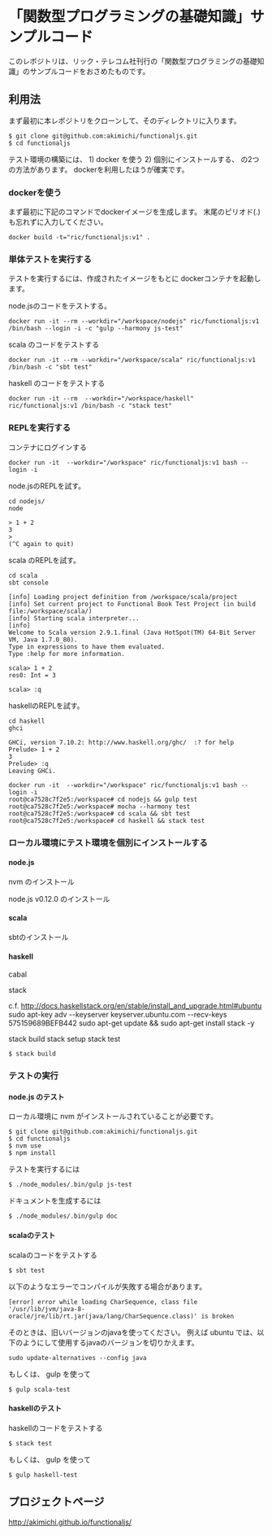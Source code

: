 # 「関数型プログラミングの基礎知識」サンプルコード

このレポジトリは、リック・テレコム社刊行の「関数型プログラミングの基礎知識」のサンプルコードをおさめたものです。

## 利用法 

まず最初に本レポジトリをクローンして、そのディレクトリに入ります。

~~~
$ git clone git@github.com:akimichi/functionaljs.git
$ cd functionaljs
~~~

テスト環境の構築には、 1) docker を使う 2) 個別にインストールする、 の2つの方法があります。
dockerを利用したほうが確実です。


### dockerを使う

まず最初に下記のコマンドでdockerイメージを生成します。
末尾のピリオド(.) も忘れずに入力してください。

~~~
docker build -t="ric/functionaljs:v1" .
~~~

### 単体テストを実行する

テストを実行するには、作成されたイメージをもとに dockerコンテナを起動します。

node.jsのコードをテストする。

~~~
docker run -it --rm --workdir="/workspace/nodejs" ric/functionaljs:v1 /bin/bash --login -i -c "gulp --harmony js-test"
~~~

scala のコードをテストする

~~~
docker run -it --rm --workdir="/workspace/scala" ric/functionaljs:v1 /bin/bash -c "sbt test"
~~~

haskell のコードをテストする

~~~
docker run -it --rm  --workdir="/workspace/haskell" ric/functionaljs:v1 /bin/bash -c "stack test"
~~~

### REPLを実行する 

コンテナにログインする

~~~
docker run -it  --workdir="/workspace" ric/functionaljs:v1 bash --login -i
~~~

node.jsのREPLを試す。

~~~
cd nodejs/
node

> 1 + 2
3
> 
(^C again to quit)
~~~

scala のREPLを試す。

~~~
cd scala
sbt console

[info] Loading project definition from /workspace/scala/project
[info] Set current project to Functional Book Test Project (in build file:/workspace/scala/)
[info] Starting scala interpreter...
[info] 
Welcome to Scala version 2.9.1.final (Java HotSpot(TM) 64-Bit Server VM, Java 1.7.0_80).
Type in expressions to have them evaluated.
Type :help for more information.

scala> 1 + 2
res0: Int = 3

scala> :q
~~~

haskellのREPLを試す。

~~~
cd haskell
ghci

GHCi, version 7.10.2: http://www.haskell.org/ghc/  :? for help
Prelude> 1 + 2
3
Prelude> :q
Leaving GHCi.
~~~

~~~
docker run -it  --workdir="/workspace" ric/functionaljs:v1 bash --login -i
root@ca7528c7f2e5:/workspace# cd nodejs && gulp test 
root@ca7528c7f2e5:/workspace# mocha --harmony test
root@ca7528c7f2e5:/workspace# cd scala && sbt test
root@ca7528c7f2e5:/workspace# cd haskell && stack test 
~~~


### ローカル環境にテスト環境を個別にインストールする

#### node.js

nvm のインストール

node.js v0.12.0 のインストール

#### scala

sbtのインストール

#### haskell

cabal

stack

c.f. http://docs.haskellstack.org/en/stable/install_and_upgrade.html#ubuntu
sudo apt-key adv --keyserver keyserver.ubuntu.com --recv-keys 575159689BEFB442
sudo apt-get update && sudo apt-get install stack -y

stack build
stack setup
stack test

~~~
$ stack build
~~~

### テストの実行 

#### node.js のテスト

ローカル環境に nvm がインストールされていることが必要です。

~~~
$ git clone git@github.com:akimichi/functionaljs.git
$ cd functionaljs
$ nvm use
$ npm install
~~~

テストを実行するには

~~~
$ ./node_modules/.bin/gulp js-test
~~~

ドキュメントを生成するには

~~~
$ ./node_modules/.bin/gulp doc
~~~

#### scalaのテスト

scalaのコードをテストする

~~~
$ sbt test
~~~

以下のようなエラーでコンパイルが失敗する場合があります。

~~~
[error] error while loading CharSequence, class file '/usr/lib/jvm/java-8-oracle/jre/lib/rt.jar(java/lang/CharSequence.class)' is broken
~~~

そのときは、旧いバージョンのjavaを使ってください。
例えば ubuntu では、以下のようにして使用するjavaのバージョンを切りかえます。

~~~
sudo update-alternatives --config java
~~~


もしくは、 gulp を使って

~~~
$ gulp scala-test
~~~

#### haskellのテスト

haskellのコードをテストする

~~~
$ stack test
~~~

もしくは、 gulp を使って

~~~
$ gulp haskell-test
~~~

## プロジェクトページ


http://akimichi.github.io/functionaljs/

